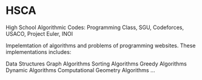 # HSCA
High School Algorithmic Codes: Programming Class, SGU, Codeforces, USACO, Project Euler, INOI



Impelemtation of algorithms and problems of programming websites.
These implementations includes:


Data Structures
Graph Algorithms
Sorting Algorithms
Greedy Algorithms
Dynamic Algorithms
Computational Geometry Algorithms
...
